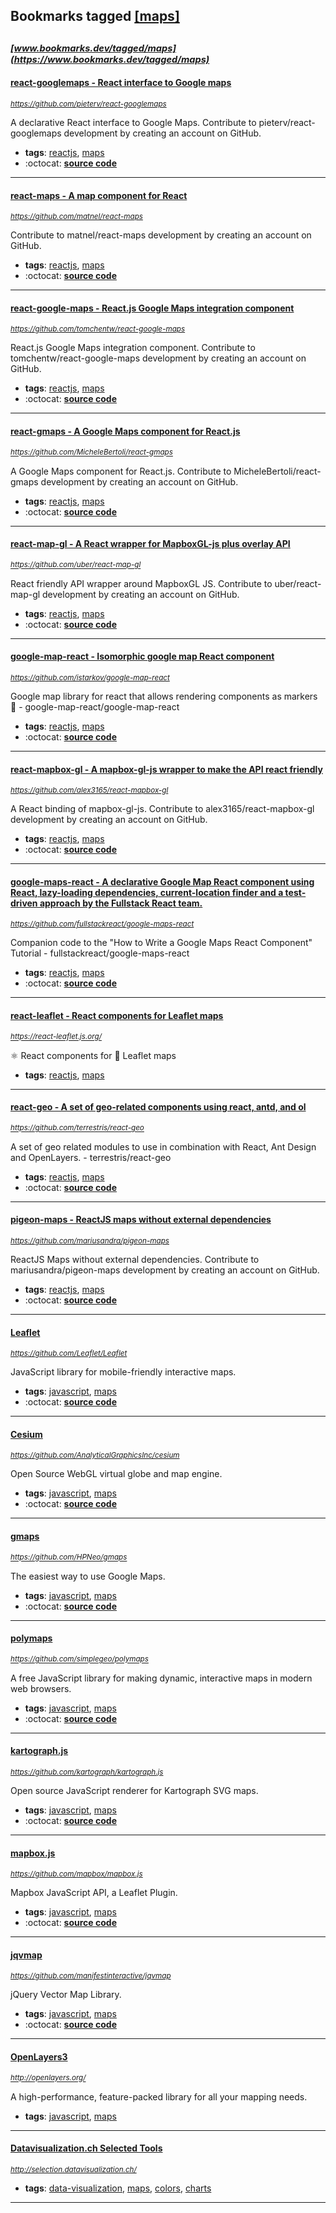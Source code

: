 ## Bookmarks tagged [[maps]](https://www.bookmarks.dev/search?q=[maps])

_<sup><sup>[www.bookmarks.dev/tagged/maps](https://www.bookmarks.dev/tagged/maps)</sup></sup>_
---
#### [react-googlemaps - React interface to Google maps](https://github.com/pieterv/react-googlemaps)
_<sup>https://github.com/pieterv/react-googlemaps</sup>_

A declarative React interface to Google Maps. Contribute to pieterv/react-googlemaps development by creating an account on GitHub.
* **tags**: [reactjs](../tagged/reactjs.md), [maps](../tagged/maps.md)
* :octocat: **[source code](https://github.com/pieterv/react-googlemaps)**
---
#### [react-maps - A map component for React](https://github.com/matnel/react-maps)
_<sup>https://github.com/matnel/react-maps</sup>_

Contribute to matnel/react-maps development by creating an account on GitHub.
* **tags**: [reactjs](../tagged/reactjs.md), [maps](../tagged/maps.md)
* :octocat: **[source code](https://github.com/matnel/react-maps)**
---
#### [react-google-maps - React.js Google Maps integration component](https://github.com/tomchentw/react-google-maps)
_<sup>https://github.com/tomchentw/react-google-maps</sup>_

React.js Google Maps integration component. Contribute to tomchentw/react-google-maps development by creating an account on GitHub.
* **tags**: [reactjs](../tagged/reactjs.md), [maps](../tagged/maps.md)
* :octocat: **[source code](https://github.com/tomchentw/react-google-maps)**
---
#### [react-gmaps - A Google Maps component for React.js](https://github.com/MicheleBertoli/react-gmaps)
_<sup>https://github.com/MicheleBertoli/react-gmaps</sup>_

A Google Maps component for React.js. Contribute to MicheleBertoli/react-gmaps development by creating an account on GitHub.
* **tags**: [reactjs](../tagged/reactjs.md), [maps](../tagged/maps.md)
* :octocat: **[source code](https://github.com/MicheleBertoli/react-gmaps)**
---
#### [react-map-gl - A React wrapper for MapboxGL-js plus overlay API](https://github.com/uber/react-map-gl)
_<sup>https://github.com/uber/react-map-gl</sup>_

React friendly API wrapper around MapboxGL JS. Contribute to uber/react-map-gl development by creating an account on GitHub.
* **tags**: [reactjs](../tagged/reactjs.md), [maps](../tagged/maps.md)
* :octocat: **[source code](https://github.com/uber/react-map-gl)**
---
#### [google-map-react - Isomorphic google map React component](https://github.com/istarkov/google-map-react)
_<sup>https://github.com/istarkov/google-map-react</sup>_

Google map library for react that allows rendering components as markers :tada: - google-map-react/google-map-react
* **tags**: [reactjs](../tagged/reactjs.md), [maps](../tagged/maps.md)
* :octocat: **[source code](https://github.com/istarkov/google-map-react)**
---
#### [react-mapbox-gl - A mapbox-gl-js wrapper to make the API react friendly](https://github.com/alex3165/react-mapbox-gl)
_<sup>https://github.com/alex3165/react-mapbox-gl</sup>_

A React binding of mapbox-gl-js. Contribute to alex3165/react-mapbox-gl development by creating an account on GitHub.
* **tags**: [reactjs](../tagged/reactjs.md), [maps](../tagged/maps.md)
* :octocat: **[source code](https://github.com/alex3165/react-mapbox-gl)**
---
#### [google-maps-react - A declarative Google Map React component using React, lazy-loading dependencies, current-location finder and a test-driven approach by the Fullstack React team.](https://github.com/fullstackreact/google-maps-react)
_<sup>https://github.com/fullstackreact/google-maps-react</sup>_

Companion code to the "How to Write a Google Maps React Component" Tutorial - fullstackreact/google-maps-react
* **tags**: [reactjs](../tagged/reactjs.md), [maps](../tagged/maps.md)
* :octocat: **[source code](https://github.com/fullstackreact/google-maps-react)**
---
#### [react-leaflet - React components for Leaflet maps](https://react-leaflet.js.org/)
_<sup>https://react-leaflet.js.org/</sup>_

⚛️ React components for 🍃 Leaflet maps
* **tags**: [reactjs](../tagged/reactjs.md), [maps](../tagged/maps.md)
---
#### [react-geo - A set of geo-related components using react, antd, and ol](https://github.com/terrestris/react-geo)
_<sup>https://github.com/terrestris/react-geo</sup>_

A set of geo related modules to use in combination with React, Ant Design and OpenLayers. - terrestris/react-geo
* **tags**: [reactjs](../tagged/reactjs.md), [maps](../tagged/maps.md)
* :octocat: **[source code](https://github.com/terrestris/react-geo)**
---
#### [pigeon-maps - ReactJS maps without external dependencies](https://github.com/mariusandra/pigeon-maps)
_<sup>https://github.com/mariusandra/pigeon-maps</sup>_

ReactJS Maps without external dependencies. Contribute to mariusandra/pigeon-maps development by creating an account on GitHub.
* **tags**: [reactjs](../tagged/reactjs.md), [maps](../tagged/maps.md)
* :octocat: **[source code](https://github.com/mariusandra/pigeon-maps)**
---
#### [Leaflet](https://github.com/Leaflet/Leaflet)
_<sup>https://github.com/Leaflet/Leaflet</sup>_

JavaScript library for mobile-friendly interactive maps.
* **tags**: [javascript](../tagged/javascript.md), [maps](../tagged/maps.md)
* :octocat: **[source code](https://github.com/Leaflet/Leaflet)**
---
#### [Cesium](https://github.com/AnalyticalGraphicsInc/cesium)
_<sup>https://github.com/AnalyticalGraphicsInc/cesium</sup>_

Open Source WebGL virtual globe and map engine.
* **tags**: [javascript](../tagged/javascript.md), [maps](../tagged/maps.md)
* :octocat: **[source code](https://github.com/AnalyticalGraphicsInc/cesium)**
---
#### [gmaps](https://github.com/HPNeo/gmaps)
_<sup>https://github.com/HPNeo/gmaps</sup>_

The easiest way to use Google Maps.
* **tags**: [javascript](../tagged/javascript.md), [maps](../tagged/maps.md)
* :octocat: **[source code](https://github.com/HPNeo/gmaps)**
---
#### [polymaps](https://github.com/simplegeo/polymaps)
_<sup>https://github.com/simplegeo/polymaps</sup>_

A free JavaScript library for making dynamic, interactive maps in modern web browsers.
* **tags**: [javascript](../tagged/javascript.md), [maps](../tagged/maps.md)
* :octocat: **[source code](https://github.com/simplegeo/polymaps)**
---
#### [kartograph.js](https://github.com/kartograph/kartograph.js)
_<sup>https://github.com/kartograph/kartograph.js</sup>_

Open source JavaScript renderer for Kartograph SVG maps.
* **tags**: [javascript](../tagged/javascript.md), [maps](../tagged/maps.md)
* :octocat: **[source code](https://github.com/kartograph/kartograph.js)**
---
#### [mapbox.js](https://github.com/mapbox/mapbox.js)
_<sup>https://github.com/mapbox/mapbox.js</sup>_

Mapbox JavaScript API, a Leaflet Plugin.
* **tags**: [javascript](../tagged/javascript.md), [maps](../tagged/maps.md)
* :octocat: **[source code](https://github.com/mapbox/mapbox.js)**
---
#### [jqvmap](https://github.com/manifestinteractive/jqvmap)
_<sup>https://github.com/manifestinteractive/jqvmap</sup>_

jQuery Vector Map Library.
* **tags**: [javascript](../tagged/javascript.md), [maps](../tagged/maps.md)
* :octocat: **[source code](https://github.com/manifestinteractive/jqvmap)**
---
#### [OpenLayers3](http://openlayers.org/)
_<sup>http://openlayers.org/</sup>_

A high-performance, feature-packed library for all your mapping needs.
* **tags**: [javascript](../tagged/javascript.md), [maps](../tagged/maps.md)
---
#### [Datavisualization.ch Selected Tools](http://selection.datavisualization.ch/)
_<sup>http://selection.datavisualization.ch/</sup>_

* **tags**: [data-visualization](../tagged/data-visualization.md), [maps](../tagged/maps.md), [colors](../tagged/colors.md), [charts](../tagged/charts.md)
---
